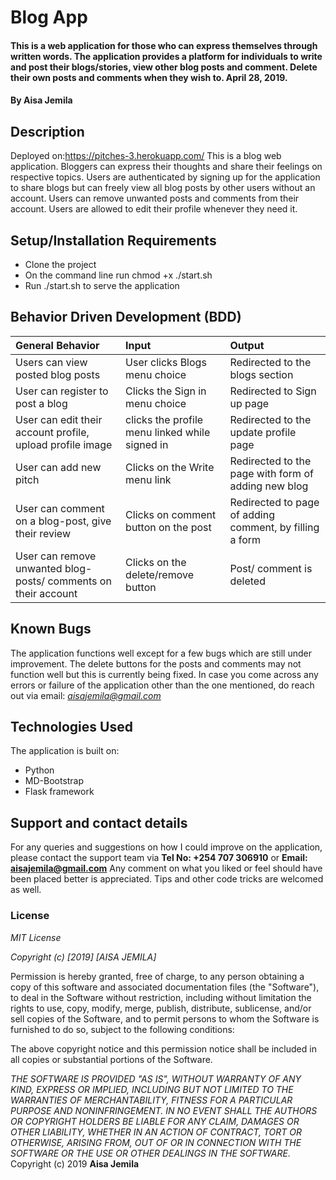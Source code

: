 # Blog App
#### This is a web application for those who can express themselves through written words. The application provides a platform for individuals to write and post their blogs/stories, view other blog posts and comment. Delete their own posts and comments when they wish to. April 28, 2019.
#### By **Aisa Jemila**
## Description
Deployed on:https://pitches-3.herokuapp.com/
This is a blog web application. Bloggers can express their thoughts and share their feelings on respective topics. Users are authenticated by signing up for the application to share blogs but can freely view all blog posts by other users without an account. Users can remove unwanted posts and comments from their account. Users are allowed to edit their profile whenever they need it.
## Setup/Installation Requirements
* Clone the project
* On the command line run chmod +x ./start.sh
* Run ./start.sh to serve the application
## Behavior Driven Development (BDD)
| General Behavior | Input    | Output   |
| :------------- | :------------- | :------------- |
| Users can view posted blog posts | User clicks Blogs menu choice     | Redirected to the blogs section |
| User can register to post a blog | Clicks the Sign in menu choice  | Redirected to Sign up page |
| User can edit their account profile, upload profile image | clicks the profile menu linked while signed in  | Redirected to the update profile page |
| User can add new pitch  | Clicks on the Write menu link  | Redirected to the page with form of adding new blog |
| User can comment on a blog-post, give their review | Clicks on comment button on the post  | Redirected to page of adding comment, by filling a form |
| User can remove unwanted blog-posts/ comments on their account | Clicks on the delete/remove button  | Post/ comment is deleted |
## Known Bugs
The application functions well except for a few bugs which are still under improvement. The delete buttons for the posts and comments may not function well but this is currently being fixed. In case you come across any errors or failure of the application other than the one mentioned, do reach out via email: *aisajemila@gmail.com*
## Technologies Used
The application is built on:
* Python
* MD-Bootstrap
* Flask framework
## Support and contact details
For any queries and suggestions on how I could improve on the application, please contact the support team via **Tel No: +254 707 306910** or **Email: aisajemila@gmail.com**
Any comment on what you liked or feel should have been placed better is appreciated. Tips and other code tricks are welcomed as well.

### License
*MIT License*

*Copyright (c) [2019] [AISA JEMILA]*

Permission is hereby granted, free of charge, to any person obtaining a copy
of this software and associated documentation files (the "Software"), to deal
in the Software without restriction, including without limitation the rights
to use, copy, modify, merge, publish, distribute, sublicense, and/or sell
copies of the Software, and to permit persons to whom the Software is
furnished to do so, subject to the following conditions:

The above copyright notice and this permission notice shall be included in all
copies or substantial portions of the Software.

*THE SOFTWARE IS PROVIDED "AS IS", WITHOUT WARRANTY OF ANY KIND, EXPRESS OR
IMPLIED, INCLUDING BUT NOT LIMITED TO THE WARRANTIES OF MERCHANTABILITY,
FITNESS FOR A PARTICULAR PURPOSE AND NONINFRINGEMENT. IN NO EVENT SHALL THE
AUTHORS OR COPYRIGHT HOLDERS BE LIABLE FOR ANY CLAIM, DAMAGES OR OTHER
LIABILITY, WHETHER IN AN ACTION OF CONTRACT, TORT OR OTHERWISE, ARISING FROM,
OUT OF OR IN CONNECTION WITH THE SOFTWARE OR THE USE OR OTHER DEALINGS IN THE
SOFTWARE.*
Copyright (c) 2019 **Aisa Jemila**


